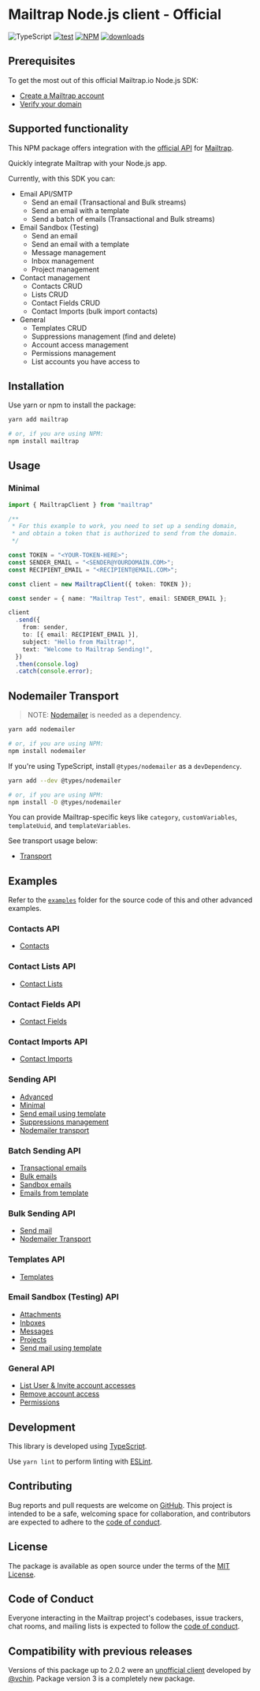 # Mailtrap Node.js client - Official

![TypeScript](https://img.shields.io/npm/types/mailtrap?logo=typescript&logoColor=white&label=%20)
[![test](https://github.com/railsware/mailtrap-nodejs/actions/workflows/test.yml/badge.svg)](https://github.com/railsware/mailtrap-nodejs/actions/workflows/test.yml)
[![NPM](https://shields.io/npm/v/mailtrap?logo=npm&logoColor=white)](https://www.npmjs.com/package/mailtrap)
[![downloads](https://shields.io/npm/d18m/mailtrap)](https://www.npmjs.com/package/mailtrap)


## Prerequisites

To get the most out of this official Mailtrap.io Node.js SDK:
- [Create a Mailtrap account](https://mailtrap.io/signup)
- [Verify your domain](https://mailtrap.io/sending/domains)

## Supported functionality

This NPM package offers integration with the [official API](https://api-docs.mailtrap.io/) for [Mailtrap](https://mailtrap.io).

Quickly integrate Mailtrap with your Node.js app.

Currently, with this SDK you can:
- Email API/SMTP
  - Send an email (Transactional and Bulk streams)
  - Send an email with a template
  - Send a batch of emails (Transactional and Bulk streams)
- Email Sandbox (Testing)
  - Send an email
  - Send an email with a template
  - Message management
  - Inbox management
  - Project management
- Contact management
  - Contacts CRUD
  - Lists CRUD
  - Contact Fields CRUD
  - Contact Imports (bulk import contacts)
- General
  - Templates CRUD
  - Suppressions management (find and delete)
  - Account access management
  - Permissions management
  - List accounts you have access to
 

## Installation

Use yarn or npm to install the package:

```sh
yarn add mailtrap

# or, if you are using NPM:
npm install mailtrap
```


## Usage

### Minimal

```ts
import { MailtrapClient } from "mailtrap"

/**
 * For this example to work, you need to set up a sending domain,
 * and obtain a token that is authorized to send from the domain.
 */

const TOKEN = "<YOUR-TOKEN-HERE>";
const SENDER_EMAIL = "<SENDER@YOURDOMAIN.COM>";
const RECIPIENT_EMAIL = "<RECIPIENT@EMAIL.COM>";

const client = new MailtrapClient({ token: TOKEN });

const sender = { name: "Mailtrap Test", email: SENDER_EMAIL };

client
  .send({
    from: sender,
    to: [{ email: RECIPIENT_EMAIL }],
    subject: "Hello from Mailtrap!",
    text: "Welcome to Mailtrap Sending!",
  })
  .then(console.log)
  .catch(console.error);
```

## Nodemailer Transport

> NOTE: [Nodemailer](https://www.npmjs.com/package/nodemailer) is needed as a dependency.

```sh
yarn add nodemailer

# or, if you are using NPM:
npm install nodemailer
```

If you're using TypeScript, install `@types/nodemailer` as a `devDependency`.

```sh
yarn add --dev @types/nodemailer

# or, if you are using NPM:
npm install -D @types/nodemailer
```

You can provide Mailtrap-specific keys like `category`, `customVariables`, `templateUuid`, and `templateVariables`.

See transport usage below:

- [Transport](examples/sending/transport.ts)

## Examples

Refer to the [`examples`](examples) folder for the source code of this and other advanced examples.

### Contacts API

- [Contacts](examples/contacts/everything.ts)

### Contact Lists API

- [Contact Lists](examples/contact-lists/everything.ts)

### Contact Fields API

- [Contact Fields](examples/contact-fields/everything.ts)

### Contact Imports API

- [Contact Imports](examples/contact-imports/everything.ts)

### Sending API

- [Advanced](examples/sending/everything.ts)
- [Minimal](examples/sending/minimal.ts)
- [Send email using template](examples/sending/template.ts)
- [Suppressions management](examples/sending/suppressions.ts)
- [Nodemailer transport](examples/sending/transport.ts)

### Batch Sending API

- [Transactional emails](examples/batch/transactional.ts)
- [Bulk emails](examples/batch/bulk.ts)
- [Sandbox emails](examples/batch/sandbox.ts)
- [Emails from template](examples/batch/template.ts)

### Bulk Sending API

- [Send mail](examples/bulk/send-mail.ts)
- [Nodemailer Transport](examples/bulk/transport.ts)

### Templates API

- [Templates](examples/templates/everything.ts)

### Email Sandbox (Testing) API

- [Attachments](examples/testing/attachments.ts)
- [Inboxes](examples/testing/inboxes.ts)
- [Messages](examples/testing/messages.ts)
- [Projects](examples/testing/projects.ts)
- [Send mail using template](examples/testing/template.ts)

### General API

- [List User & Invite account accesses](examples/general/account-accesses.ts)
- [Remove account access](examples/general/accounts.ts)
- [Permissions](examples/general/permissions.ts)

## Development

This library is developed using [TypeScript](https://www.typescriptlang.org).

Use `yarn lint` to perform linting with [ESLint](https://eslint.org).

## Contributing

Bug reports and pull requests are welcome on [GitHub](https://github.com/railsware/mailtrap-nodejs). This project is intended to be a safe, welcoming space for collaboration, and contributors are expected to adhere to the [code of conduct](CODE_OF_CONDUCT.md).

## License

The package is available as open source under the terms of the [MIT License](https://opensource.org/licenses/MIT).

## Code of Conduct

Everyone interacting in the Mailtrap project's codebases, issue trackers, chat rooms, and mailing lists is expected to follow the [code of conduct](CODE_OF_CONDUCT.md).

## Compatibility with previous releases

Versions of this package up to 2.0.2 were an [unofficial client](https://github.com/vchin/mailtrap-client) developed by [@vchin](https://github.com/vchin). Package version 3 is a completely new package. 

